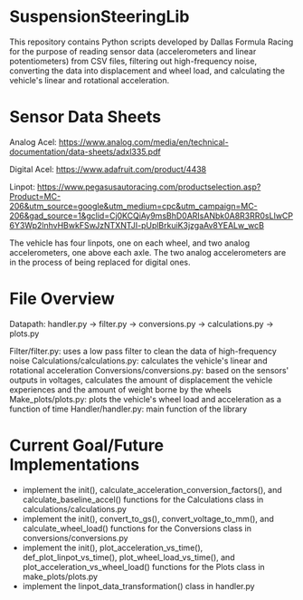 # SuspensionSteeringLib
This repository contains Python scripts developed by Dallas Formula Racing for the purpose of reading sensor data (accelerometers and linear potentiometers) from CSV files, filtering out high-frequency noise, converting the data into displacement and wheel load, and calculating the vehicle's linear and rotational acceleration.

# Sensor Data Sheets
Analog Acel: https://www.analog.com/media/en/technical-documentation/data-sheets/adxl335.pdf

Digital Acel: https://www.adafruit.com/product/4438

Linpot: https://www.pegasusautoracing.com/productselection.asp?Product=MC-206&utm_source=google&utm_medium=cpc&utm_campaign=MC-206&gad_source=1&gclid=Cj0KCQiAy9msBhD0ARIsANbk0A8R3RR0sLIwCP6Y3Wp2lnhvHBwkFSwJzNTXNTJI-pUplBrkuiK3jzgaAv8YEALw_wcB

The vehicle has four linpots, one on each wheel, and two analog accelerometers, one above each axle. The two analog accelerometers are in the process of being replaced for digital ones. 

# File Overview
Datapath: handler.py -> filter.py -> conversions.py -> calculations.py -> plots.py

Filter/filter.py: uses a low pass filter to clean the data of high-frequency noise
Calculations/calculations.py: calculates the vehicle's linear and rotational acceleration
Conversions/conversions.py: based on the sensors' outputs in voltages, calculates the amount of displacement the vehicle experiences and the amount of weight borne by the wheels
Make_plots/plots.py: plots the vehicle's wheel load and acceleration as a function of time
Handler/handler.py: main function of the library

# Current Goal/Future Implementations
- implement the init(), calculate_acceleration_conversion_factors(), and calculate_baseline_accel() functions for the Calculations class in calculations/calculations.py
- implement the init(), convert_to_gs(), convert_voltage_to_mm(), and calculate_wheel_load() functions for the Conversions class in conversions/conversions.py
- implement the init(), plot_acceleration_vs_time(), def_plot_linpot_vs_time(), plot_wheel_load_vs_time(), and plot_acceleration_vs_wheel_load() functions for the Plots class in make_plots/plots.py
- implement the linpot_data_transformation() class in handler.py

